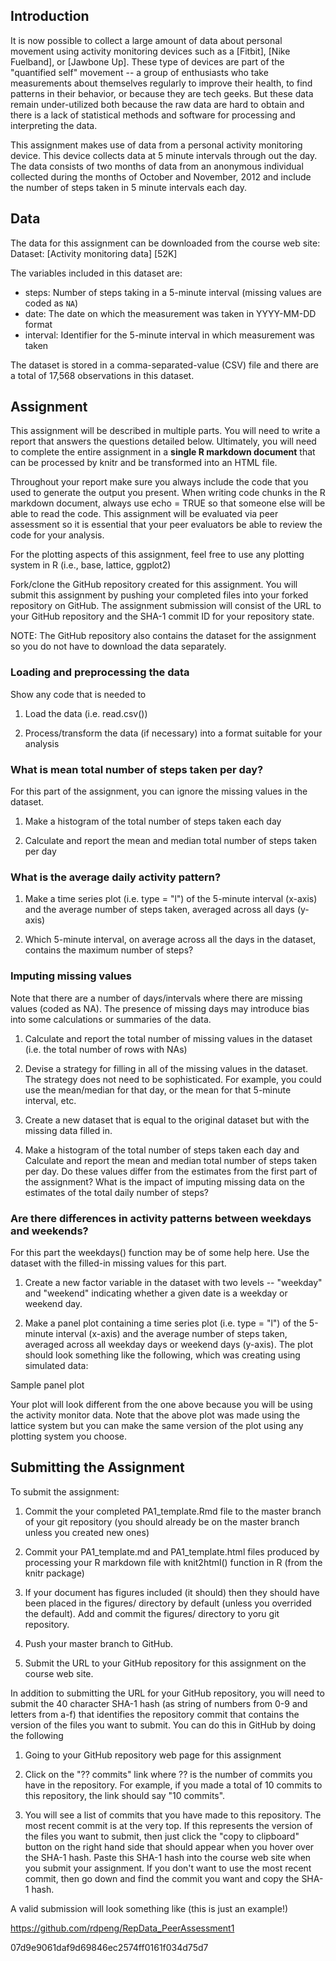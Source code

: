 ## Introduction

It is now possible to collect a large amount of data about personal movement using activity monitoring devices such as a [Fitbit], [Nike Fuelband], or [Jawbone Up]. These type of devices are part of the "quantified self" movement -- a group of enthusiasts who take measurements about themselves regularly to improve their health, to find patterns in their behavior, or because they are tech geeks. But these data remain under-utilized both because the raw data are hard to obtain and there is a lack of statistical methods and software for processing and interpreting the data.

This assignment makes use of data from a personal activity monitoring device. This device collects data at 5 minute intervals through out the day. The data consists of two months of data from an anonymous individual collected during the months of October and November, 2012 and include the number of steps taken in 5 minute intervals each day.

## Data

The data for this assignment can be downloaded from the course web site:
Dataset: [Activity monitoring data] [52K]

The variables included in this dataset are:

- steps: Number of steps taking in a 5-minute interval (missing values are coded as ` NA `)
- date: The date on which the measurement was taken in YYYY-MM-DD format
- interval: Identifier for the 5-minute interval in which measurement was taken

The dataset is stored in a comma-separated-value (CSV) file and there are a total of 17,568 observations in this dataset.

## Assignment

This assignment will be described in multiple parts. You will need to write a report that answers the questions detailed below. Ultimately, you will need to complete the entire assignment in a **single R markdown document** that can be processed by knitr and be transformed into an HTML file.

Throughout your report make sure you always include the code that you used to generate the output you present. When writing code chunks in the R markdown document, always use echo = TRUE so that someone else will be able to read the code. This assignment will be evaluated via peer assessment so it is essential that your peer evaluators be able to review the code for your analysis.

For the plotting aspects of this assignment, feel free to use any plotting system in R (i.e., base, lattice, ggplot2)

Fork/clone the GitHub repository created for this assignment. You will submit this assignment by pushing your completed files into your forked repository on GitHub. The assignment submission will consist of the URL to your GitHub repository and the SHA-1 commit ID for your repository state.

NOTE: The GitHub repository also contains the dataset for the assignment so you do not have to download the data separately.

### Loading and preprocessing the data

Show any code that is needed to 

 1. Load the data (i.e. read.csv())

 2. Process/transform the data (if necessary) into a format suitable for your analysis

### What is mean total number of steps taken per day?

For this part of the assignment, you can ignore the missing values in the dataset.

 1. Make a histogram of the total number of steps taken each day

 2. Calculate and report the mean and median total number of steps taken per day

### What is the average daily activity pattern?

 1. Make a time series plot (i.e. type = "l") of the 5-minute interval (x-axis) and the average number of steps taken, averaged across       all days (y-axis)

 2. Which 5-minute interval, on average across all the days in the dataset, contains the maximum number of steps?

### Imputing missing values

Note that there are a number of days/intervals where there are missing values (coded as NA). The presence of missing days may introduce bias into some calculations or summaries of the data.

 1. Calculate and report the total number of missing values in the dataset (i.e. the total number of rows with NAs)

 2. Devise a strategy for filling in all of the missing values in the dataset. The strategy does not need to be sophisticated. For           example, you could use the mean/median for that day, or the mean for that 5-minute interval, etc.

 3. Create a new dataset that is equal to the original dataset but with the missing data filled in.

 4. Make a histogram of the total number of steps taken each day and Calculate and report the mean and median total number of steps         taken per day. Do these values differ from the estimates from the first part of the assignment? What is the impact of imputing           missing data on the estimates of the total daily number of steps?

### Are there differences in activity patterns between weekdays and weekends?

For this part the weekdays() function may be of some help here. Use the dataset with the filled-in missing values for this part.

 1. Create a new factor variable in the dataset with two levels -- "weekday" and "weekend" indicating whether a given date is a weekday     or weekend day.

 2. Make a panel plot containing a time series plot (i.e. type = "l") of the 5-minute interval (x-axis) and the average number of steps     taken, averaged across all weekday days or weekend days (y-axis). The plot should look something like the following, which was           creating using simulated data:

   
   
   Sample panel plot

Your plot will look different from the one above because you will be using the activity monitor data. Note that the above plot was made using the lattice system but you can make the same version of the plot using any plotting system you choose.

## Submitting the Assignment

To submit the assignment:

 1. Commit the your completed PA1_template.Rmd file to the master branch of your git repository (you should already be on the master         branch unless you created new ones)

 2. Commit your PA1_template.md and PA1_template.html files produced by processing your R markdown file with knit2html() function in R       (from the knitr package)

 3. If your document has figures included (it should) then they should have been placed in the figures/ directory by default (unless you     overrided the default). Add and commit the figures/ directory to yoru git repository.

 4. Push your master branch to GitHub.

 5. Submit the URL to your GitHub repository for this assignment on the course web site.

In addition to submitting the URL for your GitHub repository, you will need to submit the 40 character SHA-1 hash (as string of numbers from 0-9 and letters from a-f) that identifies the repository commit that contains the version of the files you want to submit. You can do this in GitHub by doing the following

 1. Going to your GitHub repository web page for this assignment

 2. Click on the "?? commits" link where ?? is the number of commits you have in the repository. For example, if you made a total of 10     commits to this repository, the link should say "10 commits".

 3. You will see a list of commits that you have made to this repository. The most recent commit is at the very top. If this represents     the version of the files you want to submit, then just click the "copy to clipboard" button on the right hand side that should           appear when you hover over the SHA-1 hash. Paste this SHA-1 hash into the course web site when you submit your assignment. If you       don't want to use the most recent commit, then go down and find the commit you want and copy the SHA-1 hash.

A valid submission will look something like (this is just an example!)

https://github.com/rdpeng/RepData_PeerAssessment1

07d9e9061daf9d69846ec2574ff0161f034d75d7
